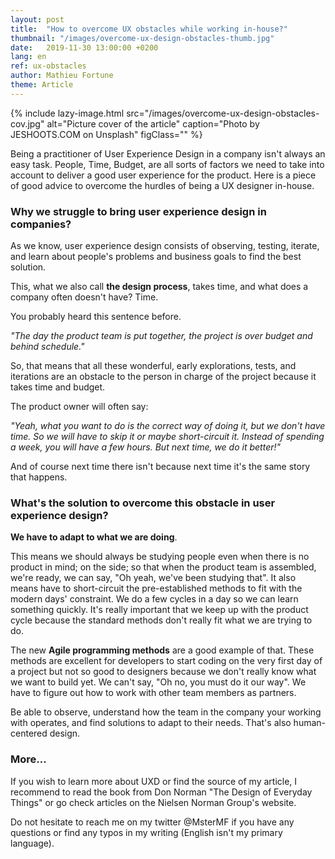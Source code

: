 ```yaml
---
layout: post
title:  "How to overcome UX obstacles while working in-house?"
thumbnail: "/images/overcome-ux-design-obstacles-thumb.jpg"
date:   2019-11-30 13:00:00 +0200
lang: en
ref: ux-obstacles
author: Mathieu Fortune
theme: Article
---
```


{% include lazy-image.html src="/images/overcome-ux-design-obstacles-cov.jpg" alt="Picture cover of the article" caption="Photo by JESHOOTS.COM on Unsplash" figClass="" %}

Being a practitioner of User Experience Design in a company isn't always an easy task. People, Time, Budget, are all sorts of factors we need to take into account to deliver a good user experience for the product. Here is a piece of good advice to overcome the hurdles of being a UX designer in-house.

### Why we struggle to bring user experience design in companies?

As we know, user experience design consists of observing, testing, iterate, and learn about people's problems and business goals to find the best solution.

This, what we also call __the design process__, takes time, and what does a company often doesn't have? Time.

You probably heard this sentence before.

_"The day the product team is put together, the project is over budget and behind schedule."_

So, that means that all these wonderful, early explorations, tests, and iterations are an obstacle to the person in charge of the project because it takes time and budget. 

The product owner will often say: 

_"Yeah, what you want to do is the correct way of doing it, but we don't have time. So we will have to skip it or maybe short-circuit it. Instead of spending a week, you will have a few hours. But next time, we do it better!"_

And of course next time there isn't because next time it's the same story that happens.

### What's the solution to overcome this obstacle in user experience design?

__We have to adapt to what we are doing__. 

This means we should always be studying people even when there is no product in mind; on the side; so that when the product team is assembled, we're ready, we can say, "Oh yeah, we've been studying that".
It also means have to short-circuit the pre-established methods to fit with the modern days' constraint. We do a few cycles in a day so we can learn something quickly. It's really important that we keep up with the product cycle because the standard methods don't really fit what we are trying to do.

The new __Agile programming methods__ are a good example of that. These methods are excellent for developers to start coding on the very first day of a project but not so good to designers because we don't really know what we want to build yet. We can't say, "Oh no, you must do it our way". We have to figure out how to work with other team members as partners.

Be able to observe, understand how the team in the company your working with operates, and find solutions to adapt to their needs. That's also human-centered design.
 
### More...

If you wish to learn more about UXD or find the source of my article, I recommend to read the book from Don Norman "The Design of Everyday Things" or go check articles on the Nielsen Norman Group's website.

Do not hesitate to reach me on my twitter @MsterMF if you have any questions or find any typos in my writing (English isn't my primary language).

